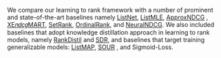 
We compare our learning to rank framework with a number of prominent and state-of-the-art baselines namely [ListNet](https://www.microsoft.com/en-us/research/wp-content/uploads/2016/02/tr-2007-40.pdf), [ListMLE](https://www.google.com/url?sa=t&rct=j&q=&esrc=s&source=web&cd=&ved=2ahUKEwinnOP6tIqEAxX7gf0HHbxvB7kQFnoECBcQAQ&url=http%3A%2F%2Ficml2008.cs.helsinki.fi%2Fpapers%2F167.pdf&usg=AOvVaw06tFNflKZXBbTGWegMw5wz&opi=89978449), [ApproxNDCG](https://www.microsoft.com/en-us/research/wp-content/uploads/2016/02/tr-2008-164.pdf) , [XE𝑛𝑑𝑐𝑔MART](https://arxiv.org/abs/1911.09798), [SetRank](https://arxiv.org/abs/1912.05891), [OrdinalRank](https://arxiv.org/abs/2005.10084), and [NeuralNDCG](https://arxiv.org/abs/2102.07831). We also included baselines that adopt knowledge distillation approach in learning to rank models, namely [RankDistil](https://proceedings.mlr.press/v130/reddi21a.html) and [SDR](https://proceedings.mlr.press/v130/reddi21a.html), and baselines that target training generalizable models: [ListMAP](https://www.sciencedirect.com/science/article/abs/pii/S0306457322000802), [SOUR](https://dl.acm.org/doi/pdf/10.1145/3539813.3545127) , and Sigmoid-Loss.

